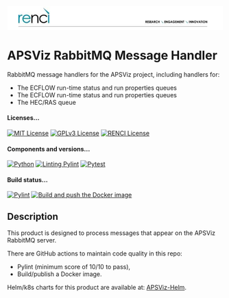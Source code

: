<!--
SPDX-FileCopyrightText: 2022 Renaissance Computing Institute. All rights reserved.
SPDX-FileCopyrightText: 2023 Renaissance Computing Institute. All rights reserved.
SPDX-FileCopyrightText: 2024 Renaissance Computing Institute. All rights reserved.

SPDX-License-Identifier: GPL-3.0-or-later
SPDX-License-Identifier: LicenseRef-RENCI
SPDX-License-Identifier: MIT
-->

![image not found](renci-logo.png "RENCI")

# APSViz RabbitMQ Message Handler
RabbitMQ message handlers for the APSViz project, including handlers for:
 - The ECFLOW run-time status and run properties queues
 - The ECFLOW run-time status and run properties queues
 - The HEC/RAS queue

#### Licenses...
[![MIT License](https://img.shields.io/badge/License-MIT-orange.svg)](https://github.com/RENCI/APSViz-Msg-Handler/tree/master/LICENSE)
[![GPLv3 License](https://img.shields.io/badge/License-GPL%20v3-yellow.svg)](https://opensource.org/licenses/)
[![RENCI License](https://img.shields.io/badge/License-RENCI-blue.svg)](https://www.renci.org/)
#### Components and versions...
[![Python](https://img.shields.io/badge/Python-3.12.5-orange)](https://github.com/python/cpython)
[![Linting Pylint](https://img.shields.io/badge/Pylint-%203.2.6-yellow)](https://github.com/PyCQA/pylint)
[![Pytest](https://img.shields.io/badge/Pytest-%208.3.2-blue)](https://github.com/pytest-dev/pytest)
#### Build status...
[![Pylint](https://github.com/RENCI/APSViz-Msg-Handler/actions/workflows/pylint.yml/badge.svg)](https://github.com/RENCI/APSViz-Msg-Handler/actions/workflows/pylint.yml)
[![Build and push the Docker image](https://github.com/RENCI/APSViz-Msg-Handler/actions/workflows/image-push.yml/badge.svg)](https://github.com/RENCI/APSViz-Msg-Handler/actions/workflows/image-push.yml)

## Description
This product is designed to process messages that appear on the APSViz RabbitMQ server.

There are GitHub actions to maintain code quality in this repo:
 - Pylint (minimum score of 10/10 to pass),
 - Build/publish a Docker image.

Helm/k8s charts for this product are available at: [APSViz-Helm](https://github.com/RENCI/apsviz-helm/tree/main/apsviz-msg-handler).
